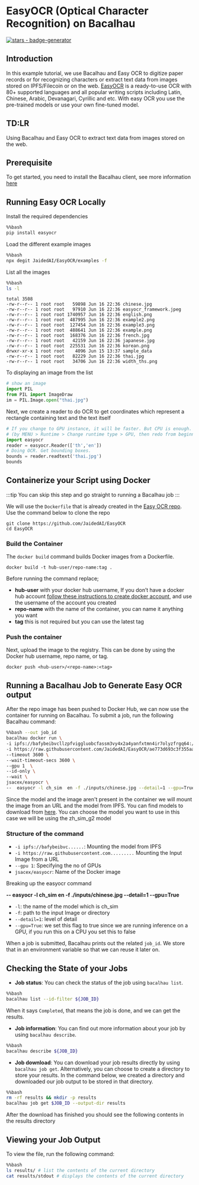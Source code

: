 # EasyOCR (Optical Character Recognition) on Bacalhau

[![stars - badge-generator](https://img.shields.io/github/stars/bacalhau-project/bacalhau?style=social)](https://github.com/bacalhau-project/bacalhau)

## Introduction

In this example tutorial, we use Bacalhau and Easy OCR to digitize paper records or for recognizing characters or extract text data from images stored on IPFS/Filecoin or on the web. [EasyOCR](https://www.jaided.ai/) is a ready-to-use OCR with 80+ supported languages and all popular writing scripts including Latin, Chinese, Arabic, Devanagari, Cyrillic and etc. With easy OCR you use the pre-trained models or use your own fine-tuned model.

## TD:LR

Using Bacalhau and Easy OCR to extract text data from images stored on the web.

## Prerequisite

To get started, you need to install the Bacalhau client, see more information [here](https://docs.bacalhau.org/getting-started/installation)

## Running Easy OCR Locally​

Install the required dependencies

```bash
%%bash
pip install easyocr
```

Load the different example images

```bash
%%bash
npx degit JaidedAI/EasyOCR/examples -f
```

List all the images

```bash
%%bash
ls -l
```

```
total 3508
-rw-r--r-- 1 root root   59898 Jun 16 22:36 chinese.jpg
-rw-r--r-- 1 root root   97910 Jun 16 22:36 easyocr_framework.jpeg
-rw-r--r-- 1 root root 1740957 Jun 16 22:36 english.png
-rw-r--r-- 1 root root  487995 Jun 16 22:36 example2.png
-rw-r--r-- 1 root root  127454 Jun 16 22:36 example3.png
-rw-r--r-- 1 root root  488641 Jun 16 22:36 example.png
-rw-r--r-- 1 root root  168376 Jun 16 22:36 french.jpg
-rw-r--r-- 1 root root   42159 Jun 16 22:36 japanese.jpg
-rw-r--r-- 1 root root  225531 Jun 16 22:36 korean.png
drwxr-xr-x 1 root root    4096 Jun 15 13:37 sample_data
-rw-r--r-- 1 root root   82229 Jun 16 22:36 thai.jpg
-rw-r--r-- 1 root root   34706 Jun 16 22:36 width_ths.png
```

To displaying an image from the list

```python
# show an image
import PIL
from PIL import ImageDraw
im = PIL.Image.open("thai.jpg")
```

Next, we create a reader to do OCR to get coordinates which represent a rectangle containing text and the text itself

```python
# If you change to GPU instance, it will be faster. But CPU is enough.
# (by MENU > Runtime > Change runtime type > GPU, then redo from beginning )
import easyocr
reader = easyocr.Reader(['th','en'])
# Doing OCR. Get bounding boxes.
bounds = reader.readtext('thai.jpg')
bounds
```

## Containerize your Script using Docker

:::tip You can skip this step and go straight to running a Bacalhau job :::

We will use the `Dockerfile` that is already created in the [Easy OCR repo](https://github.com/JaidedAI/EasyOCR). Use the command below to clone the repo

```
git clone https://github.com/JaidedAI/EasyOCR
cd EasyOCR
```

### Build the Container

The `docker build` command builds Docker images from a Dockerfile.

```
docker build -t hub-user/repo-name:tag .
```

Before running the command replace;

* **hub-user** with your docker hub username, If you don’t have a docker hub account [follow these instructions to create docker account](https://docs.docker.com/docker-id/), and use the username of the account you created
* **repo-name** with the name of the container, you can name it anything you want
* **tag** this is not required but you can use the latest tag

### Push the container

Next, upload the image to the registry. This can be done by using the Docker hub username, repo name, or tag.

```
docker push <hub-user>/<repo-name>:<tag>
```

## Running a Bacalhau Job to Generate Easy OCR output

After the repo image has been pushed to Docker Hub, we can now use the container for running on Bacalhau. To submit a job, run the following Bacalhau command:

```bash
%%bash --out job_id
bacalhau docker run \
-i ipfs://bafybeibvcllzpfviggluobcfassm3vy4x2a4yanfxtmn4ir7olyzfrgq64:/root/.EasyOCR/model/zh_sim_g2.pth  \
-i https://raw.githubusercontent.com/JaidedAI/EasyOCR/ae773d693c3f355aac2e58f0d8142c600172f016/examples/chinese.jpg \
--timeout 3600 \
--wait-timeout-secs 3600 \
--gpu 1  \
--id-only \
--wait \
jsacex/easyocr \
--  easyocr -l ch_sim  en -f ./inputs/chinese.jpg --detail=1 --gpu=True

```

Since the model and the image aren't present in the container we will mount the image from an URL and the model from IPFS. You can find models to download from [here](https://www.jaided.ai/easyocr/modelhub/). You can choose the model you want to use in this case we will be using the zh\_sim\_g2 model

### Structure of the command

* `-i ipfs://bafybeibvc......`: Mounting the model from IPFS
* `-i https://raw.githubusercontent.com.........` Mounting the Input Image from a URL
* `--gpu 1`: Specifying the no of GPUs
* `jsacex/easyocr`: Name of the Docker image

Breaking up the easyocr command

**-- easyocr -l ch\_sim en -f ./inputs/chinese.jpg --detail=1 --gpu=True**

* `-l`: the name of the model which is ch\_sim
* `-f`: path to the input Image or directory
* `--detail=1`: level of detail
* `--gpu=True`: we set this flag to true since we are running inference on a GPU, if you run this on a CPU you set this to false

When a job is submitted, Bacalhau prints out the related `job_id`. We store that in an environment variable so that we can reuse it later on.

## Checking the State of your Jobs

* **Job status**: You can check the status of the job using `bacalhau list`.

```bash
%%bash
bacalhau list --id-filter ${JOB_ID}
```

When it says `Completed`, that means the job is done, and we can get the results.

* **Job information**: You can find out more information about your job by using `bacalhau describe`.

```bash
%%bash
bacalhau describe ${JOB_ID}
```

* **Job download**: You can download your job results directly by using `bacalhau job get`. Alternatively, you can choose to create a directory to store your results. In the command below, we created a directory and downloaded our job output to be stored in that directory.

```bash
%%bash
rm -rf results && mkdir -p results
bacalhau job get $JOB_ID --output-dir results
```

After the download has finished you should see the following contents in the results directory

## Viewing your Job Output

To view the file, run the following command:

```bash
%%bash
ls results/ # list the contents of the current directory
cat results/stdout # displays the contents of the current directory
```
